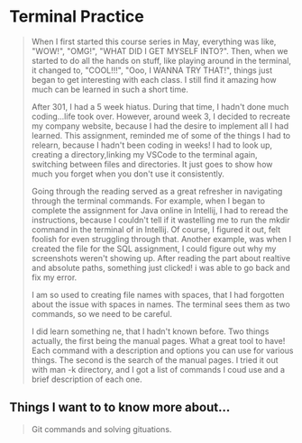 # Terminal Practice

>When I first started this course series in May, everything was like, "WOW!", "OMG!", "WHAT DID I GET MYSELF INTO?". Then, when we started to do all the hands on stuff, like playing around in the terminal, it changed to, "COOL!!!", "Ooo, I WANNA TRY THAT!", things just began to get interesting with each class. I still find it amazing how much can be learned in such a short time. 
>
>After 301, I had a 5 week hiatus. During that time, I hadn't done much coding...life took over. However, around week 3, I decided to recreate my company website, because I had the desire to implement all I had learned. This assignment, reminded me of some of the things I had to relearn, because I hadn't been coding in weeks! I had to look up, creating a directory,linking my VSCode to the terminal again, switching between files and directories. It just goes to show how much you forget when you don't use it consistently.
>
>Going through the reading served as a great refresher in navigating through the terminal commands. For example, when I began to complete the assignment for Java online in Intellij, I had to reread the instructions, because I couldn't tell if it wastelling me to run the mkdir command in the terminal of in Intellij. Of course, I figured it out, felt foolish for even struggling through that. Another example, was when I created the file for the SQL assignment, I could figure out why my screenshots weren't showing up. After reading the part about realtive and absolute paths, something just clicked! i was able to go back and fix my error.
>
>I am so used to creating file names with spaces, that I had forgotten about the issue with spaces in names. The terminal sees them as two commands, so we need to be careful. 
>
>I did learn something ne, that I hadn't known before. Two things actually, the first being the manual pages. What a great tool to have! Each command with a description and options you can use for various things. The second is the search of the manual pages. I tried it out with man -k directory, and I got a list of commands I coud use and a brief description of each one.

## Things I want to to know more about...
>Git commands and solving gituations.